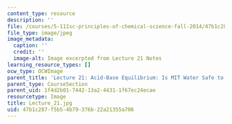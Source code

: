 ```yaml
---
content_type: resource
description: ''
file: /courses/5-111sc-principles-of-chemical-science-fall-2014/47b1c287f5b54b79376b22a21355a706_Lecture_21.jpg
file_type: image/jpeg
image_metadata:
  caption: ''
  credit: ''
  image-alt: Image excerpted from Lecture 21 Notes
learning_resource_types: []
ocw_type: OCWImage
parent_title: 'Lecture 21: Acid-Base Equilibrium: Is MIT Water Safe to Drink?'
parent_type: CourseSection
parent_uid: 1f4d2b01-7442-13a2-4431-1f67ec24ecae
resourcetype: Image
title: Lecture_21.jpg
uid: 47b1c287-f5b5-4b79-376b-22a21355a706
---
```


